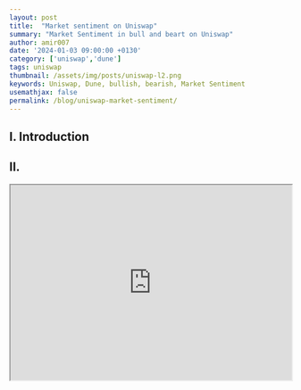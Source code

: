 ```yaml
---
layout: post
title:  "Market sentiment on Uniswap"
summary: "Market Sentiment in bull and beart on Uniswap"
author: amir007
date: '2024-01-03 09:00:00 +0130'
category: ['uniswap','dune']
tags: uniswap
thumbnail: /assets/img/posts/uniswap-l2.png
keywords: Uniswap, Dune, bullish, bearish, Market Sentiment
usemathjax: false
permalink: /blog/uniswap-market-sentiment/
---
```

## I. Introduction


## II. 

<iframe src="https://dune.com/embeds/3322721/5565375" width="100%" height="350" />

<iframe src="https://dune.com/embeds/3322721/5565371" width="100%" height="350" />


## III. 

<iframe src="https://dune.com/embeds/3321048/5562148" width="100%" height="350" />


## IV. 

<iframe src="https://dune.com/embeds/3321134/5562213" width="100%" height="350" />


## V. 

<iframe src="https://dune.com/embeds/3320340/5560715" width="100%" height="350" />


## VI. Conclusion
